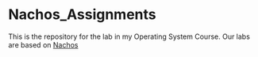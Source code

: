 # Nachos_Assignments
This is the repository for the lab in my Operating System Course. Our labs are based on [Nachos](https://homes.cs.washington.edu/~tom/nachos/)
